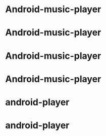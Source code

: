 # Android-music-player
# Android-music-player
# Android-music-player
# Android-music-player
# android-player
# android-player
